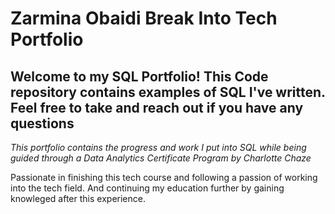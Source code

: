 # Zarmina Obaidi Break Into Tech Portfolio 

## Welcome to my SQL Portfolio! This Code repository contains examples of SQL I've written. Feel free to take and reach out if you have any questions

*This portfolio contains the progress and work I put into SQL while being guided through a Data Analytics Certificate Program by Charlotte Chaze* 

Passionate in finishing this tech course and following a passion of working into the tech field. And continuing my education further by gaining knowleged after this experience. 
